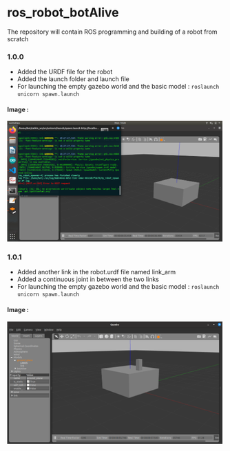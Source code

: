 # ros_robot_botAlive
The repository will contain ROS programming and building of a robot from scratch


### 1.0.0
- Added the URDF file for the robot
- Added the launch folder and launch file 
- For launching the empty gazebo world and the basic model : 
	`` roslaunch unicorn spawn.launch ``
#### Image :
<img src = "images/100.png" width = "500"> 

### 1.0.1
- Added another link in the robot.urdf file named link_arm
- Added a continuous joint in between the two links
- For launching the empty gazebo world and the basic model : 
	`` roslaunch unicorn spawn.launch ``
#### Image :
<img src = "images/101.png" width = "500"> 

